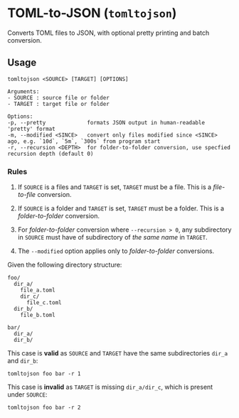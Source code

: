 # TOML-to-JSON (`tomltojson`)

Converts TOML files to JSON, with optional pretty printing and batch conversion.

## Usage

```text
tomltojson <SOURCE> [TARGET] [OPTIONS]

Arguments:
- SOURCE : source file or folder
- TARGET : target file or folder

Options:
-p, --pretty             formats JSON output in human-readable 'pretty' format
-m, --modified <SINCE>   convert only files modified since <SINCE> ago, e.g. `10d`, `5m`, `300s` from program start
-r, --recursion <DEPTH>  for folder-to-folder conversion, use specfied recursion depth (default 0)
```

### Rules

1. If `SOURCE` is a files and `TARGET` is set, `TARGET` must be a file. This is a _file-to-file_ conversion.

2. If `SOURCE` is a folder and `TARGET` is set, `TARGET` must be a folder. This is a _folder-to-folder_ conversion.

3. For _folder-to-folder_ conversion where `--recursion > 0`, any subdirectory in `SOURCE` must have of subdirectory of _the same name_ in `TARGET`.

4. The `--modified` option applies only to _folder-to-folder_ conversions.

Given the following directory structure:
```
foo/
  dir_a/
    file_a.toml
    dir_c/
      file_c.toml
  dir_b/    
    file_b.toml

bar/
  dir_a/
  dir_b/
```

This case is __valid__ as `SOURCE` and `TARGET` have the same subdirectories `dir_a` and `dir_b`:
```
tomltojson foo bar -r 1
```

This case is __invalid__ as `TARGET` is missing `dir_a/dir_c`, which is present under `SOURCE`:
```
tomltojson foo bar -r 2
```

